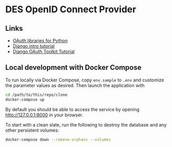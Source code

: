 # DES OpenID Connect Provider

## Links

* [OAuth libraries for Python](https://oauth.net/code/python/)
* [Django intro tutorial](https://docs.djangoproject.com/en/4.0/intro/)
* [Django OAuth Toolkit Tutorial](https://django-oauth-toolkit.readthedocs.io/en/latest/tutorial/tutorial_01.html)

## Local development with Docker Compose

To run locally via Docker Compose, copy `env.sample` to `.env` and customize the parameter values as desired. Then launch the application with

```bash
cd /path/to/this/repo/clone
docker-compose up
```

By default you should be able to access the service by opening http://127.0.0.1:8000 in your browser.

To start with a clean slate, run the following to destroy the database and any other persistent volumes:

```bash
docker-compose down --remove-orphans --volumes
```
